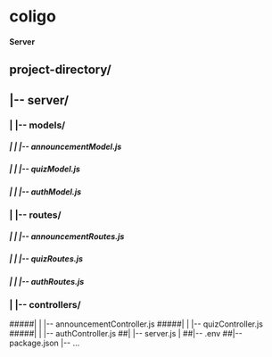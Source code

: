 # coligo
####  Server  ####
## project-directory/
## |-- server/
###  |   |-- models/
   #####    |   |   |-- announcementModel.js
 ##### |   |   |-- quizModel.js
 ##### |   |   |-- authModel.js
### |   |-- routes/
 ##### |   |   |-- announcementRoutes.js
 ##### |   |   |-- quizRoutes.js
 ##### |   |   |-- authRoutes.js
### |   |-- controllers/
 #####|   |   |-- announcementController.js
 #####|   |   |-- quizController.js
 #####|   |   |-- authController.js
##|   |-- server.js
|
##|-- .env
##|-- package.json
|-- ...

